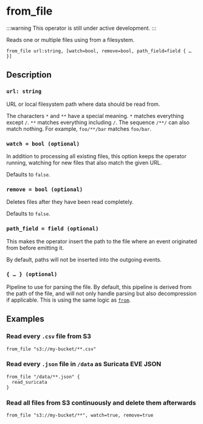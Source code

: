 # from_file

:::warning
This operator is still under active development.
:::

Reads one or multiple files using from a filesystem.

```tql
from_file url:string, [watch=bool, remove=bool, path_field=field { … }]
```

## Description

### `url: string`

URL or local filesystem path where data should be read from.

The characters `*` and `**` have a special meaning. `*` matches everything
except `/`. `**` matches everything including `/`. The sequence `/**/` can also
match nothing. For example, `foo/**/bar` matches `foo/bar`.

### `watch = bool (optional)`

In addition to processing all existing files, this option keeps the operator
running, watching for new files that also match the given URL.

Defaults to `false`.

### `remove = bool (optional)`

Deletes files after they have been read completely.

Defaults to `false`.

### `path_field = field (optional)`

This makes the operator insert the path to the file where an event originated
from before emitting it.

By default, paths will not be inserted into the outgoing events.

### `{ … } (optional)`

Pipeline to use for parsing the file. By default, this pipeline is derived from
the path of the file, and will not only handle parsing but also decompression if
applicable. This is using the same logic as [`from`](from.md).

## Examples

### Read every `.csv` file from S3

```tql
from_file "s3://my-bucket/**.csv"
```

### Read every `.json` file in `/data` as Suricata EVE JSON

```tql
from_file "/data/**.json" {
  read_suricata
}
```

### Read all files from S3 continuously and delete them afterwards

```tql
from_file "s3://my-bucket/**", watch=true, remove=true
```
